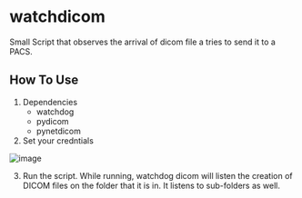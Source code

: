 # watchdicom
Small Script that observes the arrival of dicom file a tries to send it to a PACS. 
## How To Use
1. Dependencies
    * watchdog
    * pydicom
    * pynetdicom
2. Set your credntials

![image](https://user-images.githubusercontent.com/50750666/192873361-f8d29eb5-610d-481d-b3a8-ff2ebcab74f0.png)

3. Run the script. While running, watchdog dicom will listen the creation of DICOM files on the folder that it is in. It listens to sub-folders as well.
